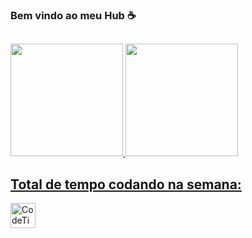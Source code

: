 ### Bem vindo ao meu Hub ☕
##
<div>
  <a href="https://github.com/LeoLBS">
  <img height= "180em" src= "https://github-readme-stats.vercel.app/api?username=LeoLBS&show_icons=true&count_private=true&theme=gruvbox_light"/>
  <img height= "180em" src= "https://github-readme-stats.vercel.app/api/top-langs/?username=LeoLBS&layout=compact&theme=gruvbox_light"/>
</div>


## Total de tempo codando na semana: 
<div >
<img height="40em" href="https://codetime.dev" alt="CodeTime Badge" src="https://img.shields.io/endpoint?style=flat&color=%23FFEFD5&url=https%3A%2F%2Fapi.codetime.dev%2Fshield%3Fid%3D25949%26project%3D%26in%3D0">
</div>

